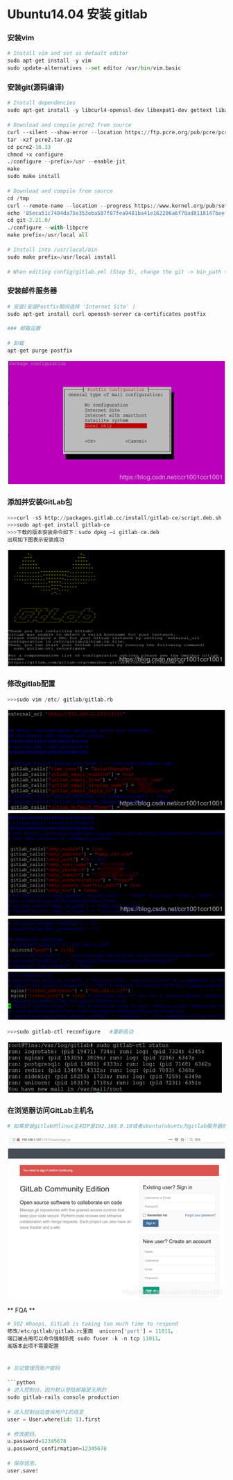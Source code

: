 # Ubuntu14.04 安装 gitlab

### 安装vim

```python
# Install vim and set as default editor
sudo apt-get install -y vim
sudo update-alternatives --set editor /usr/bin/vim.basic
```

### 安装git(源码编译)

```python
# Install dependencies
sudo apt-get install -y libcurl4-openssl-dev libexpat1-dev gettext libz-dev libssl-dev build-essential

# Download and compile pcre2 from source
curl --silent --show-error --location https://ftp.pcre.org/pub/pcre/pcre2-10.33.tar.gz --output pcre2.tar.gz
tar -xzf pcre2.tar.gz
cd pcre2-10.33
chmod +x configure
./configure --prefix=/usr --enable-jit
make
sudo make install

# Download and compile from source
cd /tmp
curl --remote-name --location --progress https://www.kernel.org/pub/software/scm/git/git-2.21.0.tar.gz
echo '85eca51c7404da75e353eba587f87fea9481ba41e162206a6f70ad8118147bee  git-2.21.0.tar.gz' | shasum -a256 -c - && tar -xzf git-2.21.0.tar.gz
cd git-2.21.0/
./configure --with-libpcre
make prefix=/usr/local all

# Install into /usr/local/bin
sudo make prefix=/usr/local install

# When editing config/gitlab.yml (Step 5), change the git -> bin_path to /usr/local/bin/git
```

### 安装邮件服务器

```python
# 安装(安装Postfix期间选择 'Internet Site' )
sudo apt-get install curl openssh-server ca-certificates postfix
   
### 邮箱设置
   
# 卸载
apt-get purge postfix
```
![youxiang](https://github.com/DeerKing007/Ubuntu/blob/master/pic/youxiang.png)

### 添加并安装GitLab包

```python
>>>curl -sS http://packages.gitlab.cc/install/gitlab-ce/script.deb.sh | sudo bash
>>>sudo apt-get install gitlab-ce
>>>下载的版本安装命令如下：sudo dpkg –i gitlab-ce.deb
出现如下图表示安装成功

```
![gitlab](https://github.com/DeerKing007/Ubuntu/blob/master/pic/gitlab.png)


### **修改gitlab配置**

```python
>>>sudo vim /etc/ gitlab/gitlab.rb
```
![gitlab](https://github.com/DeerKing007/Ubuntu/blob/master/pic/seting01.png)
![gitlab](https://github.com/DeerKing007/Ubuntu/blob/master/pic/seting02.png)
![gitlab](https://github.com/DeerKing007/Ubuntu/blob/master/pic/seting03.png)
![gitlab](https://github.com/DeerKing007/Ubuntu/blob/master/pic/seting04.png)

```python
>>>sudo gitlab-ctl reconfigure   #重新启动

```
![gitlab](https://github.com/DeerKing007/Ubuntu/blob/master/pic/seting05.png)



### 在浏览器访问GitLab主机名

```python
# 如果安装gitlab的linux主机IP是192.168.0.10或者ubuntu(ubuntu为gitlab服务器的名字)，就在浏览器中输入192.168.0.10或者http://ubuntu，刷新一次，会让输入新的root密码。登录成功。
```
![gitlab](https://github.com/DeerKing007/Ubuntu/blob/master/pic/gitlabok.png)

** FQA **

```python
# 502 Whoops, GitLab is taking too much time to respond
修改/etc/gitlab/gitlab.rc里面  unicorn['port'] = 11011。
端口被占用可以命令强制杀死 sudo fuser -k -n tcp 11011。
高版本此项不需要配置


# 忘记管理员账户密码

```python
# 进入控制台，因为默认登陆邮箱是无用的
sudo gitlab-rails console production

# 进入控制台后查询用户1的信息
user = User.where(id: 1).first

# 修改密码。
u.password=12345678
u.password_confirmation=12345678

# 保存信息。
user.save!

```

```

